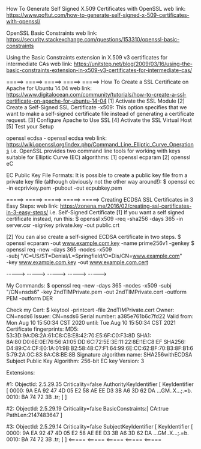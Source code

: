 How To Generate Self Signed X.509 Certificates with OpenSSL
web link: https://www.poftut.com/how-to-generate-self-signed-x-509-certificates-with-openssl/


OpenSSL Basic Constraints
web link: https://security.stackexchange.com/questions/153310/openssl-basic-constraints


Using the Basic Constraints extension in X.509 v3 certificates for intermediate CAs
web link: https://unitstep.net/blog/2009/03/16/using-the-basic-constraints-extension-in-x509-v3-certificates-for-intermediate-cas/










 =====> =====> =====> =====> =====>
How To Create a SSL Certificate on Apache for Ubuntu 14.04
web link: https://www.digitalocean.com/community/tutorials/how-to-create-a-ssl-certificate-on-apache-for-ubuntu-14-04
[1] Activate the SSL Module
[2] Create a Self-Signed SSL Certificate
-x509: This option specifies that we want to make a self-signed certificate file instead of generating a certificate request.
[3] Configure Apache to Use SSL
[4] Activate the SSL Virtual Host
[5] Test your Setup







openssl ecdsa - openssl ecdsa
web link: https://wiki.openssl.org/index.php/Command_Line_Elliptic_Curve_Operations
i.e. OpenSSL provides two command line tools for working with keys suitable for Elliptic Curve (EC) algorithms:
[1] openssl ecparam
[2] openssl eC

EC Public Key File Formats:
It is possible to create a public key file from a private key file (although obviously not the other way around!):
 $ openssl ec -in ecprivkey.pem -pubout -out ecpubkey.pem






 =====> =====> =====> =====> =====>
Creating ECDSA SSL Certificates in 3 Easy Steps:
web link: https://zonena.me/2016/02/creating-ssl-certificates-in-3-easy-steps/
i.e. Self-Signed Certificate
[1] If you want a self signed certificate instead, run this:
 $ openssl x509 -req -sha256 -days 365 -in server.csr -signkey private.key -out public.crt

[2] You can also create a self-signed ECDSA certificate in two steps.
 $ openssl ecparam -out www.example.com.key -name prime256v1 -genkey
 $ openssl req -new -days 365 -nodes -x509 \
    -subj "/C=US/ST=Denial/L=Springfield/O=Dis/CN=www.example.com" \
    -key www.example.com.key -out www.example.com.cert 

 -----> -----> -----> -----> -----> 

My Commands:
 $ openssl req -new -days 365 -nodes -x509 -subj "/CN=nsds6" -key 2ndTIMPrivate.pem -out 2ndTIMPrivate.cert
-outform PEM
-outform DER

Check my Cert:
 $ keytool -printcert -file 2ndTIMPrivate.cert
Owner: CN=nsds6
Issuer: CN=nsds6
Serial number: a385e761b6c7fd22
Valid from: Mon Aug 10 15:50:34 CST 2020 until: Tue Aug 10 15:50:34 CST 2021
Certificate fingerprints:
	 MD5:  53:3D:9A:D8:2A:61:C8:CB:E8:42:70:E5:6F:C0:F3:8D
	 SHA1: 8A:80:D0:6E:0E:76:56:A1:05:DD:6C:72:5E:3E:11:22:8E:1E:C8:EF
	 SHA256: D4:89:C4:CF:E0:1A:01:9B:B2:58:48:C7:F1:64:99:6E:CC:62:BF:70:B3:8F:B1:65:79:2A:0C:83:8A:C8:BE:8B
Signature algorithm name: SHA256withECDSA
Subject Public Key Algorithm: 256-bit EC key
Version: 3

Extensions: 

#1: ObjectId: 2.5.29.35 Criticality=false
AuthorityKeyIdentifier [
KeyIdentifier [
0000: 9A EA 92 47 4D 05 E2 58   AE EE D3 3B A6 3D 62 DA  ...GM..X...;.=b.
0010: BA 74 72 3B                                        .tr;
]
]

#2: ObjectId: 2.5.29.19 Criticality=false
BasicConstraints:[
  CA:true
  PathLen:2147483647
]

#3: ObjectId: 2.5.29.14 Criticality=false
SubjectKeyIdentifier [
KeyIdentifier [
0000: 9A EA 92 47 4D 05 E2 58   AE EE D3 3B A6 3D 62 DA  ...GM..X...;.=b.
0010: BA 74 72 3B                                        .tr;
]
]
 <===== <===== <===== <===== <=====










